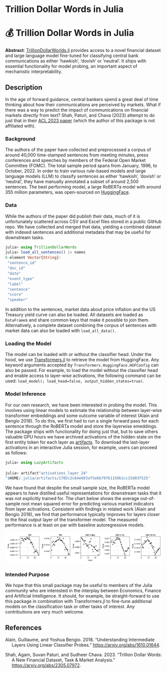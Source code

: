 # Trillion Dollar Words in Julia

# 💰 Trillion Dollar Words in Julia

**Abstract**: [TrillionDollarWorlds.jl](https://github.com/pat-alt/TrillionDollarWords.jl) provides access to a novel financial dataset and large language model fine-tuned for classifying central bank communications as either ‘hawkish’, ‘dovish’ or ‘neutral’. It ships with essential functionality for model probing, an important aspect of mechanistic interpretability.

## Description

In the age of forward guidance, central bankers spend a great deal of time thinking about how their communications are perceived by markets. What if there was a way to predict the impact of communications on financial markets directly from text? Shah, Paturi, and Chava (2023) attempt to do just that in their [ACL 2023 paper](https://arxiv.org/abs/2305.07972) (which the author of this package is not affiliated with).

### Background

The authors of the paper have collected and preprocessed a corpus of around 40,000 time-stamped sentences from meeting minutes, press conferences and speeches by members of the Federal Open Market Committee (FOMC). The total sample period spans from January, 1996, to October, 2022. In order to train various rule-based models and large language models (LLM) to classify sentences as either ‘hawkish’, ‘dovish’ or ‘neutral’, they have manually annotated a subset of around 2,500 sentences. The best performing model, a large RoBERTa model with around 355 million parameters, was open-sourced on [HuggingFace](https://huggingface.co/gtfintechlab/FOMC-RoBERTa?text=A+very+hawkish+stance+excerted+by+the+doves).

### Data

While the authors of the paper did publish their data, much of it is unfortunately scattered across CSV and Excel files stored in a public GitHub repo. We have collected and merged that data, yielding a combined dataset with indexed sentences and additional metadata that may be useful for downstream tasks.

``` julia
julia> using TrillionDollarWords
julia> load_all_sentences() |> names
8-element Vector{String}:
 "sentence_id"
 "doc_id"
 "date"
 "event_type"
 "label"
 "sentence"
 "score"
 "speaker"
```

In addition to the sentences, market data about price inflation and the US Treasury yield curve can also be loaded. All datasets are loaded as `DataFrame`s and share common keys that make it possible to join them. Alternatively, a complete dataset combining the corpus of sentences with market data can also be loaded with `load_all_data()`.

### Loading the Model

The model can be loaded with or without the classifier head. Under the hood, we use [Transformers.jl](https://github.com/chengchingwen/Transformers.jl) to retrieve the model from HuggingFace. Any keyword arguments accepted by `Transformers.HuggingFace.HGFConfig` can also be passed. For example, to load the model without the classifier head and enable access to layer-wise activations, the following command can be used: `load_model(; load_head=false, output_hidden_states=true)`.

### Model Inference

For our own research, we have been interested in probing the model. This involves using linear models to estimate the relationship between layer-wise transformer embeddings and some outcome variable of interest (Alain and Bengio 2018). To do this, we first had to run a single forward pass for each sentence through the RoBERTa model and store the layerwise emeddings. The package ships with functionality for doing just that, but to save others valuable GPU hours we have archived activations of the hidden state on the first entity token for each layer as [artifacts](https://github.com/pat-alt/TrillionDollarWords.jl/releases/tag/activations_2024-01-17). To download the last-layer activations in an interactive Julia session, for example, users can proceed as follows:

``` julia
julia> using LazyArtifacts

julia> artifact"activations_layer_24"
"$HOME/.julia/artifacts/1785c2c64e603af5e6b79761150b1cc15d03f525"
```

We have found that despite the small sample size, the RoBERTa model appears to have distilled useful representations for downstream tasks that it was not explicitly trained for. The chart below shows the average out-of-sample root mean squared error for predicting various market indicators from layer activations. Consistent with findings in related work (Alain and Bengio 2018), we find that performance typically improves for layers closer to the final output layer of the transformer model. The measured performance is at least on par with baseline autoregressive models.

![](rmse_pca_128.png)

### Intended Purpose

We hope that this small package may be useful to members of the Julia community who are interested in the interplay between Economics, Finance and Artificial Intelligence. It should, for example, be straight-forward to use this package in combination with Transformers.jl to fine-tune additional models on the classification task or other tasks of interest. Any contributions are very much welcome.

## References

<div id="refs" class="references csl-bib-body hanging-indent">

<div id="ref-alain2018understanding" class="csl-entry">

Alain, Guillaume, and Yoshua Bengio. 2018. “Understanding Intermediate Layers Using Linear Classifier Probes.” <https://arxiv.org/abs/1610.01644>.

</div>

<div id="ref-shah2023trillion" class="csl-entry">

Shah, Agam, Suvan Paturi, and Sudheer Chava. 2023. “Trillion Dollar Words: A New Financial Dataset, Task & Market Analysis.” <https://arxiv.org/abs/2305.07972>.

</div>

</div>
